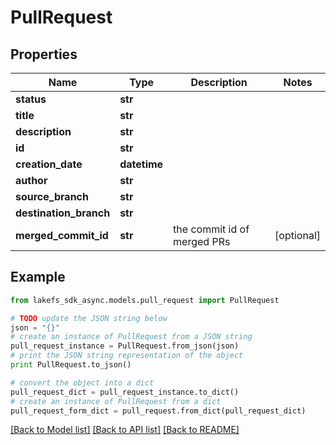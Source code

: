 # PullRequest


## Properties

Name | Type | Description | Notes
------------ | ------------- | ------------- | -------------
**status** | **str** |  | 
**title** | **str** |  | 
**description** | **str** |  | 
**id** | **str** |  | 
**creation_date** | **datetime** |  | 
**author** | **str** |  | 
**source_branch** | **str** |  | 
**destination_branch** | **str** |  | 
**merged_commit_id** | **str** | the commit id of merged PRs | [optional] 

## Example

```python
from lakefs_sdk_async.models.pull_request import PullRequest

# TODO update the JSON string below
json = "{}"
# create an instance of PullRequest from a JSON string
pull_request_instance = PullRequest.from_json(json)
# print the JSON string representation of the object
print PullRequest.to_json()

# convert the object into a dict
pull_request_dict = pull_request_instance.to_dict()
# create an instance of PullRequest from a dict
pull_request_form_dict = pull_request.from_dict(pull_request_dict)
```
[[Back to Model list]](../README.md#documentation-for-models) [[Back to API list]](../README.md#documentation-for-api-endpoints) [[Back to README]](../README.md)


